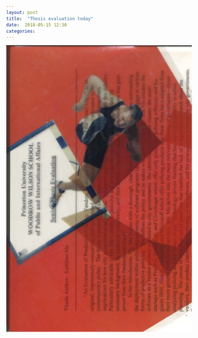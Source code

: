 ```yaml
---
layout: post
title:  "Thesis evaluation today"
date:  2018-05-15 12:30
categories: 
---
```



![today](/img/blog/2018-05/05-15.jpg)


